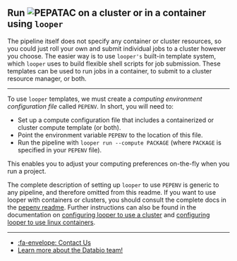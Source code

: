 ## Run <img src="../../img/pepatac_logo_black.svg" alt="PEPATAC" class="img-fluid" style="max-height:35px; margin-top:-15px; margin-bottom:-10px"> on a cluster or in a container using `looper`

The pipeline itself does not specify any container or cluster resources, so you could just roll your own and submit individual jobs to a cluster however you choose. The easier way is to use `looper's` built-in template system, which `looper` uses to build flexible shell scripts for job submission. These templates can be used to run jobs in a container, to submit to a cluster resource manager, or both.

---

To use `looper` templates, we must create a *computing environment configuration file* called `PEPENV`. In short, you will need to:

- Set up a compute configuration file that includes a containerized or cluster compute template (or both).
- Point the environment variable `PEPENV` to the location of this file.
- Run the pipeline with `looper run --compute PACKAGE` (where `PACKAGE` is specified in your `PEPENV` file).

This enables you to adjust your computing preferences on-the-fly when you run a project.

The complete description of setting up `looper` to use `PEPENV` is generic to any pipeline, and therefore omitted from this readme. If you want to use looper with containers or clusters, you should consult the complete docs in the [pepenv readme](https://github.com/pepkit/pepenv). Further instructions can also be found in the documentation on [configuring looper to use a cluster](http://looper.readthedocs.io/en/latest/cluster-computing.html) and [configuring looper to use linux containers](https://looper.readthedocs.io/en/dev/containers.html).

---

- [:fa-envelope: Contact Us](../contact.md)
- [Learn more about the Databio team!](http://databio.org/)
